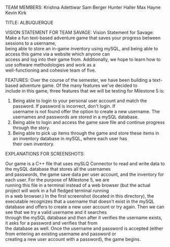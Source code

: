 TEAM MEMBERS:
  Krishna Adettiwar
  Sam Berger
  Hunter Haller
  Max Hayne
  Kevin Kirk

TITLE:
  ALBUQUERQUE

VISION STATEMENT FOR TEAM SAVAGE:
  Vision Statement for Savage: Make a fun text-based adventure game that saves your progress between sessions to a username, \
  being able to store an in-game inventory using mySQL, and being able to access this game via a website which anyone can \
  access and log into their game from. Additionally, we hope to learn how to use software methodologies and work as a \
  well-functioning and cohesive team of five.

FEATURES:
Over the course of the semester, we have been building a text-based adventure game. Of the many features we've decided to \
include in this game, three features that we will be testing for Milestone 5 is:

1. Being able to login to your personal user account and match the password. If password is incorrect, don't login. If \
username is not found offer the option to create a new username. The usernames and passwords are stored in a mySQL database.
2. Being able to login and access the game save file and continue progress through the story.
3. Being able to pick up items through the game and store these items in an inventory database in mySQL, where each user has \
their own inventory.


EXPLANATIONS FOR SCREENSHOTS:

Our game is a C++ file that uses mySLQ Connector to read and write data to the mySQL database that stores all the usernames \
and passwords, the game save data per user account, and the inventory for each user. For the purpose of Milestone 5, we are \
running this file in a terminal instead of a web browser (but the actual project will work in a full fledged terminal running \
in a web browser.) In the first screenshot (located in this directory), the executable recognizes that a username that doesn't exist in the mySQL \
database and offers to create a new user account or try again. Then we can see that we try a valid username and it searches \
through the mySQL database and then after it verifies the username exists, it asks for a password and verifies that from \
the database as well. Once the username and password is accepted (either from entering an existing username and password or \
creating a new user account with a password), the game begins.
